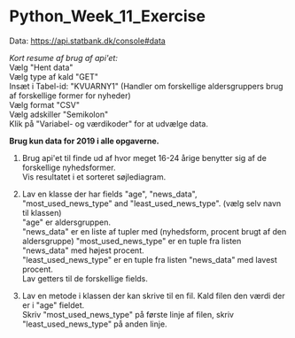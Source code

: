 # Python_Week_11_Exercise

Data: https://api.statbank.dk/console#data

*Kort resume af brug af api'et:*  
Vælg "Hent data"  
Vælg type af kald "GET"  
Insæt i Tabel-id: "KVUARNY1" (Handler om forskellige aldersgruppers brug af forskellige former for nyheder)  
Vælg format "CSV"  
Vælg adskiller "Semikolon"  
Klik på "Variabel- og værdikoder" for at udvælge data.

**Brug kun data for 2019 i alle opgaverne.**

1) Brug api'et til finde ud af hvor meget 16-24 årige benytter sig af de forskellige nyhedsformer.  
Vis resultatet i et sorteret søjlediagram.

2) Lav en klasse der har fields "age", "news_data", "most_used_news_type" and "least_used_news_type". (vælg selv navn til klassen)  
"age" er aldersgruppen.  
"news_data" er en liste af tupler med (nyhedsform, procent brugt af den aldersgruppe)
"most_used_news_type" er en tuple fra listen "news_data" med højest procent.  
"least_used_news_type" er en tuple fra listen "news_data" med lavest procent.  
Lav getters til de forskellige fields.

3) Lav en metode i klassen der kan skrive til en fil. Kald filen den værdi der er i "age" fieldet.  
Skriv "most_used_news_type" på første linje af filen, skriv "least_used_news_type" på anden linje.


 


